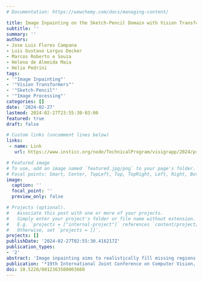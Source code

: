 ```yaml
---
# Documentation: https://wowchemy.com/docs/managing-content/

title: Image Inpainting on the Sketch-Pencil Domain with Vision Transformers
subtitle: ''
summary: ''
authors:
- Jose Luis Flores Campana
- Luis Gustavo Lorgus Decker
- Marcos Roberto e Souza
- Helena de Almeida Maia
- Helio Pedrini
tags:
- '"Image Inpainting"'
- '"Vision Transformers"'
- '"Sketch-Pencil"'
- '"Image Processing"'
categories: []
date: '2024-02-27'
lastmod: 2024-02-27T23:55:30-03:00
featured: true
draft: false

# Custom links (uncomment lines below)
links:
 - name: Link
   url: https://www.insticc.org/node/TechnicalProgram/visigrapp/2024/presentationDetails/123635

# Featured image
# To use, add an image named `featured.jpg/png` to your page's folder.
# Focal points: Smart, Center, TopLeft, Top, TopRight, Left, Right, BottomLeft, Bottom, BottomRight.
image:
  caption: ''
  focal_point: ''
  preview_only: false

# Projects (optional).
#   Associate this post with one or more of your projects.
#   Simply enter your project's folder or file name without extension.
#   E.g. `projects = ["internal-project"]` references `content/project/deep-learning/index.md`.
#   Otherwise, set `projects = []`.
projects: []
publishDate: '2024-02-27T02:55:30.416217Z'
publication_types:
- '2'
abstract: 'Image inpainting aims to realistically fill missing regions in images, which requires both structural and textural understanding. Traditionally, methods in the literature have employed Convolutional Neural Networks (CNN), especially Generative Adversarial Networks (GAN), to restore missing regions in a coherent and reliable manner. However, limited receptive fields of the CNNs can sometimes result in unreliable outcomes due to their inability to capture the broader context of the image. Transformer-based models, on the other hand, can learn long-range dependencies through self-attention mechanisms. In order to generate more consistent results, some approaches have further incorporated auxiliary information to guide the understanding of structural information of the model. In this work, we propose a new method for image inpainting that uses sketch-pencil information to guide the restoration of structural, as well as textural elements. Unlike previous works that employ edges, lines, or segmentation maps, we leverage the sketch-pencil domain and the capabilities of Transformers to learn long-range dependencies to properly match structural and textural information, resulting in more consistent results. Experimental results show the effectiveness of our approach, demonstrating either superior or competitive performance when compared to existing methods, especially in scenarios involving complex images and large missing areas.'
publication: '*19th International Joint Conference on Computer Vision, Imaging and Computer Graphics Theory and Applications*'
doi: 10.5220/0012363500003660
---
```

